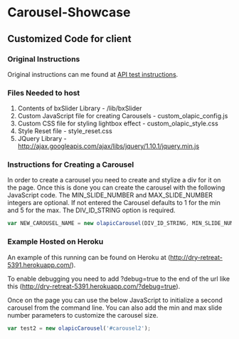 # Carousel-Showcase

## Customized Code for client

### Original Instructions

Original instructions can me found at [API test instructions](https://gist.github.com/jaepanda/700be14948258d548c92).

### Files Needed to host

1. Contents of bxSlider Library - /lib/bxSlider
2. Custom JavaScript file for creating Carousels - custom_olapic_config.js
3. Custom CSS file for styling lightbox effect - custom_olapic_style.css
4. Style Reset file - style_reset.css
5. JQuery Library - http://ajax.googleapis.com/ajax/libs/jquery/1.10.1/jquery.min.js

### Instructions for Creating a Carousel

In order to create a carousel you need to create and stylize a div for it on the page. Once this is done you can create the carousel with the following JavaScript code. The MIN_SLIDE_NUMBER and MAX_SLIDE_NUMBER integers are optional. If not entered the Carousel defaults to 1 for the min and 5 for the max. The DIV_ID_STRING option is required.

```javascript
var NEW_CAROUSEL_NAME = new olapicCarousel(DIV_ID_STRING, MIN_SLIDE_NUMBER, MAX_SLIDE_NUMBER);
```

### Example Hosted on Heroku

An example of this running can be found on Heroku at (http://dry-retreat-5391.herokuapp.com/).

To enable debugging you need to add ?debug=true to the end of the url like this (http://dry-retreat-5391.herokuapp.com/?debug=true).

Once on the page you can use the below JavaScript to initialize a second carousel from the command line. You can also add the min and max slide number parameters to customize the carousel size.

```javascript
var test2 = new olapicCarousel('#carousel2');
```
